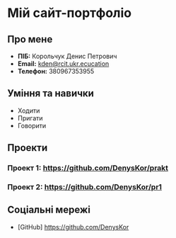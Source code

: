 # Мій сайт-портфоліо

## Про мене
- **ПІБ:** Корольчук Денис Петрович
- **Email:** kden@rcit.ukr.ecucation 
- **Телефон:** 380967353955

## Уміння та навички
- Ходити
- Пригати
- Говорити

## Проекти
### Проект 1: https://github.com/DenysKor/prakt

### Проект 2: https://github.com/DenysKor/pr1

## Соціальні мережі
- [GitHub] https://github.com/DenysKor
